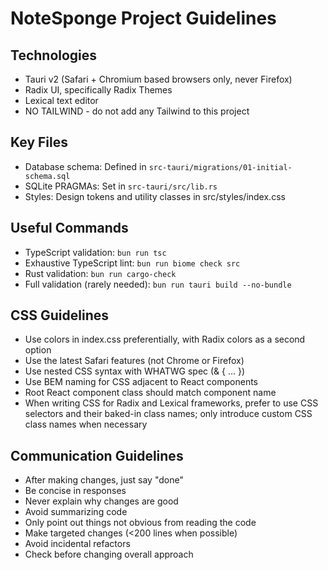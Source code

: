# NoteSponge Project Guidelines

## Technologies
- Tauri v2 (Safari + Chromium based browsers only, never Firefox)
- Radix UI, specifically Radix Themes
- Lexical text editor
- NO TAILWIND - do not add any Tailwind to this project

## Key Files
- Database schema: Defined in `src-tauri/migrations/01-initial-schema.sql`
- SQLite PRAGMAs: Set in `src-tauri/src/lib.rs`
- Styles: Design tokens and utility classes in src/styles/index.css

## Useful Commands
- TypeScript validation: `bun run tsc`
- Exhaustive TypeScript lint: `bun run biome check src`
- Rust validation: `bun run cargo-check`
- Full validation (rarely needed): `bun run tauri build --no-bundle`

## CSS Guidelines
- Use colors in index.css preferentially, with Radix colors as a second option
- Use the latest Safari features (not Chrome or Firefox)
- Use nested CSS syntax with WHATWG spec (& { ... })
- Use BEM naming for CSS adjacent to React components
- Root React component class should match component name
- When writing CSS for Radix and Lexical frameworks, prefer to use CSS selectors and their baked-in class names; only introduce custom CSS class names when necessary

## Communication Guidelines
- After making changes, just say "done"
- Be concise in responses
- Never explain why changes are good
- Avoid summarizing code
- Only point out things not obvious from reading the code
- Make targeted changes (<200 lines when possible)
- Avoid incidental refactors
- Check before changing overall approach